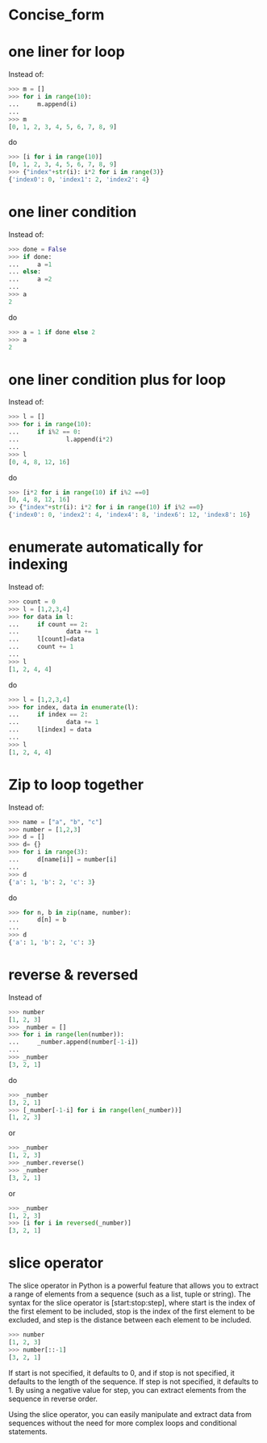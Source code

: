 # Concise_form


# one liner for loop
Instead of:

```python
>>> m = []
>>> for i in range(10):
...     m.append(i)
... 
>>> m
[0, 1, 2, 3, 4, 5, 6, 7, 8, 9]
```
do
```python
>>> [i for i in range(10)]
[0, 1, 2, 3, 4, 5, 6, 7, 8, 9]
>>> {"index"+str(i): i*2 for i in range(3)}
{'index0': 0, 'index1': 2, 'index2': 4}
```

# one liner condition
Instead of:

```python
>>> done = False
>>> if done:
...     a =1
... else:
...     a =2
... 
>>> a
2
```
do
```python
>>> a = 1 if done else 2
>>> a
2
```

# one liner condition plus for loop
Instead of:

```python
>>> l = []
>>> for i in range(10):
...     if i%2 == 0:
...             l.append(i*2)
... 
>>> l
[0, 4, 8, 12, 16]
```
do
```python
>>> [i*2 for i in range(10) if i%2 ==0]
[0, 4, 8, 12, 16]
>> {"index"+str(i): i*2 for i in range(10) if i%2 ==0}
{'index0': 0, 'index2': 4, 'index4': 8, 'index6': 12, 'index8': 16}
```

# enumerate automatically for indexing
Instead of:

```python
>>> count = 0
>>> l = [1,2,3,4]
>>> for data in l:
...     if count == 2:
...             data += 1
...     l[count]=data
...     count += 1
... 
>>> l
[1, 2, 4, 4]
```
do
```python
>>> l = [1,2,3,4]
>>> for index, data in enumerate(l):
...     if index == 2:
...             data += 1
...     l[index] = data
... 
>>> l
[1, 2, 4, 4]
```


# Zip to loop together
Instead of:

```python
>>> name = ["a", "b", "c"]
>>> number = [1,2,3]
>>> d = []
>>> d= {}
>>> for i in range(3):
...     d[name[i]] = number[i]
... 
>>> d
{'a': 1, 'b': 2, 'c': 3}
```
do
```python
>>> for n, b in zip(name, number):
...     d[n] = b
... 
>>> d
{'a': 1, 'b': 2, 'c': 3}
```

# reverse & reversed
Instead of 
```python
>>> number
[1, 2, 3]
>>> _number = []
>>> for i in range(len(number)):
...     _number.append(number[-1-i])
... 
>>> _number
[3, 2, 1]
```
do
```python
>>> _number
[3, 2, 1]
>>> [_number[-1-i] for i in range(len(_number))]
[1, 2, 3]
```
or
```python
>>> _number
[1, 2, 3]
>>> _number.reverse()
>>> _number
[3, 2, 1]
```
or 
```python
>>> _number
[1, 2, 3]
>>> [i for i in reversed(_number)]
[3, 2, 1]
```

# slice operator
The slice operator in Python is a powerful feature that allows you to extract a range of elements from a sequence (such as a list, tuple or string). The syntax for the slice operator is [start:stop:step], where start is the index of the first element to be included, stop is the index of the first element to be excluded, and step is the distance between each element to be included.
```python
>>> number
[1, 2, 3]
>>> number[::-1]
[3, 2, 1]
```
If start is not specified, it defaults to 0, and if stop is not specified, it defaults to the length of the sequence. If step is not specified, it defaults to 1. By using a negative value for step, you can extract elements from the sequence in reverse order.

Using the slice operator, you can easily manipulate and extract data from sequences without the need for more complex loops and conditional statements.

